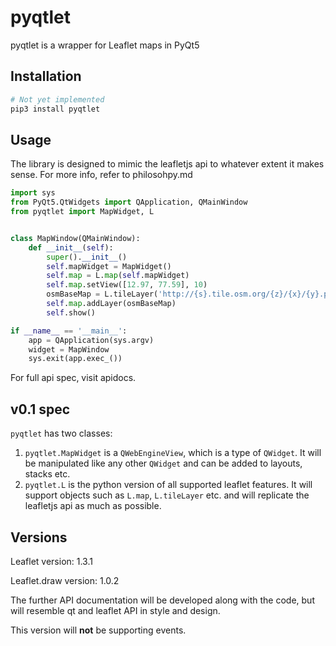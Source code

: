 # pyqtlet

pyqtlet is a wrapper for Leaflet maps in PyQt5

## Installation

``` bash
# Not yet implemented
pip3 install pyqtlet
```

## Usage

The library is designed to mimic the leafletjs api to whatever extent it makes sense. For more info, refer to philosohpy.md
``` python
import sys
from PyQt5.QtWidgets import QApplication, QMainWindow
from pyqtlet import MapWidget, L


class MapWindow(QMainWindow):
    def __init__(self):
        super().__init__()
        self.mapWidget = MapWidget()
        self.map = L.map(self.mapWidget)
        self.map.setView([12.97, 77.59], 10)
        osmBaseMap = L.tileLayer('http://{s}.tile.osm.org/{z}/{x}/{y}.png')
        self.map.addLayer(osmBaseMap)
        self.show()

if __name__ == '__main__':
    app = QApplication(sys.argv)
    widget = MapWindow
    sys.exit(app.exec_())
```
For full api spec, visit apidocs.

## v0.1 spec

`pyqtlet` has two classes:
1. `pyqtlet.MapWidget` is a `QWebEngineView`, which is a type of `QWidget`. It will be manipulated like any other `QWidget` and can be added to layouts, stacks etc.
2. `pyqtlet.L` is the python version of all supported leaflet features. It will support objects such as `L.map`, `L.tileLayer` etc. and will replicate the leafletjs api as much as possible.


## Versions
Leaflet version: 1.3.1

Leaflet.draw version: 1.0.2

The further API documentation will be developed along with the code, but will resemble qt and leaflet API in style and design.

This version will __not__ be supporting events.

